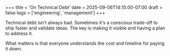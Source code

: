 +++
title = 'On Technical Debt'
date = 2025-09-06T14:15:00-07:00
draft = false
tags = ['engineering', 'management']
+++

Technical debt isn't always bad. Sometimes it's a conscious trade-off to ship faster and validate ideas. The key is making it visible and having a plan to address it. 

What matters is that everyone understands the cost and timeline for paying it down.